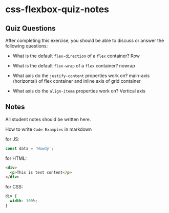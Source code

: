 # css-flexbox-quiz-notes

## Quiz Questions

After completing this exercise, you should be able to discuss or answer the following questions:

- What is the default `flex-direction` of a `flex` container?
  Row

- What is the default `flex-wrap` of a `flex` container?
  nowrap

- What axis do the `justify-content` properties work on?
  main-axis (horizontal) of flex container and inline axis of grid container

- What axis do the `align-items` properties work on?
  Vertical axis

## Notes

All student notes should be written here.

How to write `Code Examples` in markdown

for JS:

```javascript
const data = 'Howdy';
```

for HTML:

```html
<div>
  <p>This is text content</p>
</div>
```

for CSS:

```css
div {
  width: 100%;
}
```
